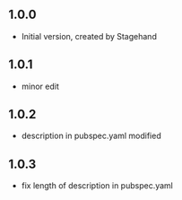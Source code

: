 ## 1.0.0

- Initial version, created by Stagehand

## 1.0.1

- minor edit

## 1.0.2

- description in pubspec.yaml modified

## 1.0.3

- fix length of description in pubspec.yaml
